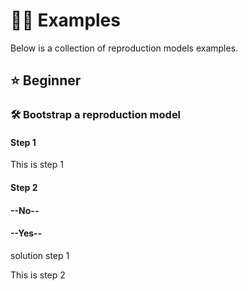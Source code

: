 # 🧑‍🎓 Examples

Below is a collection of reproduction models examples.

## ⭐ Beginner

### 🛠 Bootstrap a reproduction model

<!-- tabs:start -->
#### **Step 1**
This is step 1
#### **Step 2**
<!-- select:start -->
<!-- select-menu-labels: 🙋 see solution previous step ? -->
#### --No--
#### --Yes--
solution step 1
<!-- select:end -->
This is step 2
<!-- tabs:end -->
